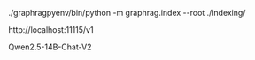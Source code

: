 ./graphragpyenv/bin/python -m graphrag.index --root ./indexing/

http://localhost:11115/v1


Qwen2.5-14B-Chat-V2